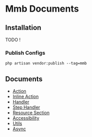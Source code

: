 # Mmb Documents

## Installation
TODO !

### Publish Configs
```shell
php artisan vendor:publish --tag=mmb
```

## Documents

* [Action](Action.md)
* [Inline Action](InlineAction.md)
* [Handler](Handler.md)
* [Step Handler](StepHandler.md)
* [Resource Section](ResourceSection.md)
* [Accessibility](Accessibility.md)
* [Utils](Utils.md)
* [Async](Async.md)
